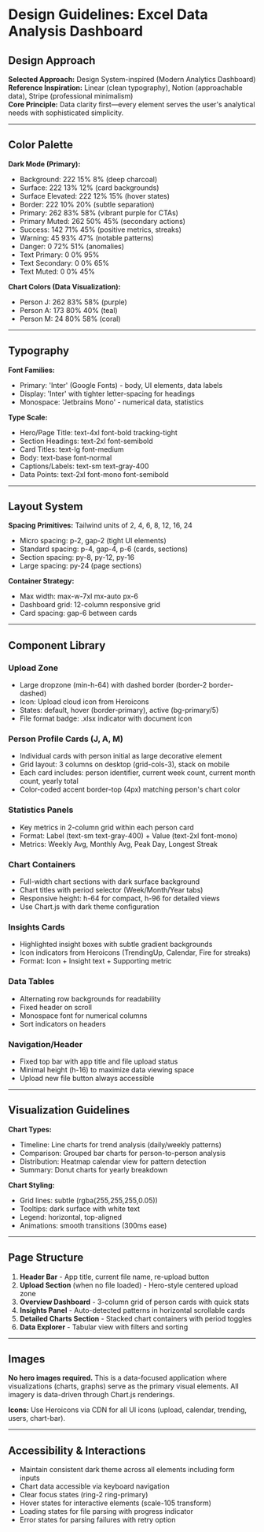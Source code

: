 # Design Guidelines: Excel Data Analysis Dashboard

## Design Approach
**Selected Approach:** Design System-inspired (Modern Analytics Dashboard)  
**Reference Inspiration:** Linear (clean typography), Notion (approachable data), Stripe (professional minimalism)  
**Core Principle:** Data clarity first—every element serves the user's analytical needs with sophisticated simplicity.

---

## Color Palette

**Dark Mode (Primary):**
- Background: 222 15% 8% (deep charcoal)
- Surface: 222 13% 12% (card backgrounds)
- Surface Elevated: 222 12% 15% (hover states)
- Border: 222 10% 20% (subtle separation)
- Primary: 262 83% 58% (vibrant purple for CTAs)
- Primary Muted: 262 50% 45% (secondary actions)
- Success: 142 71% 45% (positive metrics, streaks)
- Warning: 45 93% 47% (notable patterns)
- Danger: 0 72% 51% (anomalies)
- Text Primary: 0 0% 95%
- Text Secondary: 0 0% 65%
- Text Muted: 0 0% 45%

**Chart Colors (Data Visualization):**
- Person J: 262 83% 58% (purple)
- Person A: 173 80% 40% (teal)
- Person M: 24 80% 58% (coral)

---

## Typography

**Font Families:**
- Primary: 'Inter' (Google Fonts) - body, UI elements, data labels
- Display: 'Inter' with tighter letter-spacing for headings
- Monospace: 'Jetbrains Mono' - numerical data, statistics

**Type Scale:**
- Hero/Page Title: text-4xl font-bold tracking-tight
- Section Headings: text-2xl font-semibold
- Card Titles: text-lg font-medium
- Body: text-base font-normal
- Captions/Labels: text-sm text-gray-400
- Data Points: text-2xl font-mono font-semibold

---

## Layout System

**Spacing Primitives:** Tailwind units of 2, 4, 6, 8, 12, 16, 24
- Micro spacing: p-2, gap-2 (tight UI elements)
- Standard spacing: p-4, gap-4, p-6 (cards, sections)
- Section spacing: py-8, py-12, py-16
- Large spacing: py-24 (page sections)

**Container Strategy:**
- Max width: max-w-7xl mx-auto px-6
- Dashboard grid: 12-column responsive grid
- Card spacing: gap-6 between cards

---

## Component Library

### Upload Zone
- Large dropzone (min-h-64) with dashed border (border-2 border-dashed)
- Icon: Upload cloud icon from Heroicons
- States: default, hover (border-primary), active (bg-primary/5)
- File format badge: .xlsx indicator with document icon

### Person Profile Cards (J, A, M)
- Individual cards with person initial as large decorative element
- Grid layout: 3 columns on desktop (grid-cols-3), stack on mobile
- Each card includes: person identifier, current week count, current month count, yearly total
- Color-coded accent border-top (4px) matching person's chart color

### Statistics Panels
- Key metrics in 2-column grid within each person card
- Format: Label (text-sm text-gray-400) + Value (text-2xl font-mono)
- Metrics: Weekly Avg, Monthly Avg, Peak Day, Longest Streak

### Chart Containers
- Full-width chart sections with dark surface background
- Chart titles with period selector (Week/Month/Year tabs)
- Responsive height: h-64 for compact, h-96 for detailed views
- Use Chart.js with dark theme configuration

### Insights Cards
- Highlighted insight boxes with subtle gradient backgrounds
- Icon indicators from Heroicons (TrendingUp, Calendar, Fire for streaks)
- Format: Icon + Insight text + Supporting metric

### Data Tables
- Alternating row backgrounds for readability
- Fixed header on scroll
- Monospace font for numerical columns
- Sort indicators on headers

### Navigation/Header
- Fixed top bar with app title and file upload status
- Minimal height (h-16) to maximize data viewing space
- Upload new file button always accessible

---

## Visualization Guidelines

**Chart Types:**
- Timeline: Line charts for trend analysis (daily/weekly patterns)
- Comparison: Grouped bar charts for person-to-person analysis
- Distribution: Heatmap calendar view for pattern detection
- Summary: Donut charts for yearly breakdown

**Chart Styling:**
- Grid lines: subtle (rgba(255,255,255,0.05))
- Tooltips: dark surface with white text
- Legend: horizontal, top-aligned
- Animations: smooth transitions (300ms ease)

---

## Page Structure

1. **Header Bar** - App title, current file name, re-upload button
2. **Upload Section** (when no file loaded) - Hero-style centered upload zone
3. **Overview Dashboard** - 3-column grid of person cards with quick stats
4. **Insights Panel** - Auto-detected patterns in horizontal scrollable cards
5. **Detailed Charts Section** - Stacked chart containers with period toggles
6. **Data Explorer** - Tabular view with filters and sorting

---

## Images

**No hero images required.** This is a data-focused application where visualizations (charts, graphs) serve as the primary visual elements. All imagery is data-driven through Chart.js renderings.

**Icons:** Use Heroicons via CDN for all UI icons (upload, calendar, trending, users, chart-bar).

---

## Accessibility & Interactions

- Maintain consistent dark theme across all elements including form inputs
- Chart data accessible via keyboard navigation
- Clear focus states (ring-2 ring-primary)
- Hover states for interactive elements (scale-105 transform)
- Loading states for file parsing with progress indicator
- Error states for parsing failures with retry option